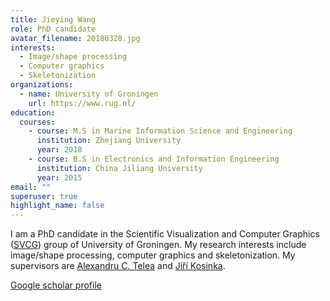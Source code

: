 ```yaml
---
title: Jieying Wang
role: PhD candidate
avatar_filename: 20180328.jpg
interests:
  - Image/shape processing
  - Computer graphics
  - Skeletonization
organizations:
  - name: University of Groningen
    url: https://www.rug.nl/
education:
  courses:
    - course: M.S in Marine Information Science and Engineering
      institution: Zhejiang University
      year: 2018
    - course: B.S in Electronics and Information Engineering
      institution: China Jiliang University
      year: 2015
email: ""
superuser: true
highlight_name: false
---
```


I am a PhD candidate in the Scientific Visualization and Computer Graphics ([SVCG](https://www.cs.rug.nl/svcg/Main/HomePage)) group of University of Groningen. My research interests include image/shape processing, computer graphics and skeletonization. My supervisors are [Alexandru C. Telea](https://webspace.science.uu.nl/~telea001/) and [Jiří Kosinka](https://www.cs.rug.nl/svcg/People/JiriKosinka).

[Google scholar profile](https://scholar.google.com/citations?hl=en&tzom=-120&user=qMZ4ELEAAAAJ)
